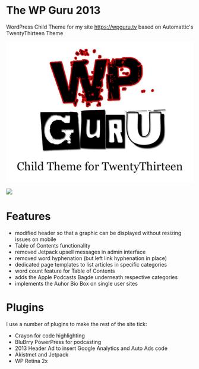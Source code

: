 # The WP Guru 2013
WordPress Child Theme for my site https://wpguru.tv based on Automattic's TwentyThirteen Theme

![](screenshot.jpg)

![](images/YouTube-Badge.jpg)

# Features
* modified header so that a graphic can be displayed without resizing issues on mobile
* Table of Contents functionality
* removed Jetpack upsell messages in admin interface
* removed word hyphenation (but left link hyphenation in place)
* dedicated page templates to list articles in specific categories
* word count feature for Table of Contents
* adds the Apple Podcasts Bagde underneath respective categories
* implements the Auhor Bio Box on single user sites

# Plugins
I use a number of plugins to make the rest of the site tick:
* Crayon for code highlighting
* BluBrry PowerPress for podcasting
* 2013 Header Ad to insert Google Analytics and Auto Ads code
* Akistmet and Jetpack
* WP Retina 2x
